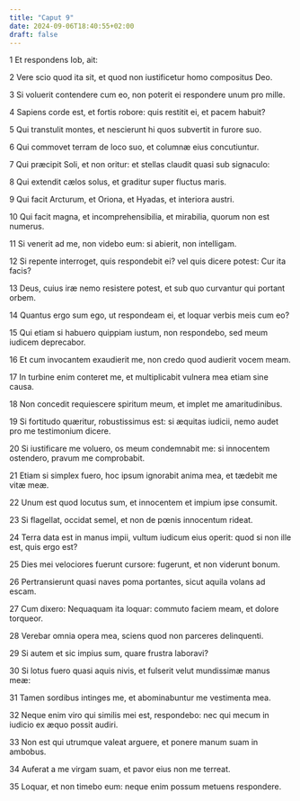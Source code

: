 ```yaml
---
title: "Caput 9"
date: 2024-09-06T18:40:55+02:00
draft: false
---
```




1 Et respondens Iob, ait:

2 Vere scio quod ita sit, et quod non iustificetur homo compositus Deo.

3 Si voluerit contendere cum eo, non poterit ei respondere unum pro mille.

4 Sapiens corde est, et fortis robore: quis restitit ei, et pacem habuit?

5 Qui transtulit montes, et nescierunt hi quos subvertit in furore suo.

6 Qui commovet terram de loco suo, et columnæ eius concutiuntur.

7 Qui præcipit Soli, et non oritur: et stellas claudit quasi sub signaculo:

8 Qui extendit cælos solus, et graditur super fluctus maris.

9 Qui facit Arcturum, et Oriona, et Hyadas, et interiora austri.

10 Qui facit magna, et incomprehensibilia, et mirabilia, quorum non est numerus.

11 Si venerit ad me, non videbo eum: si abierit, non intelligam.

12 Si repente interroget, quis respondebit ei? vel quis dicere potest: Cur ita facis?

13 Deus, cuius iræ nemo resistere potest, et sub quo curvantur qui portant orbem.

14 Quantus ergo sum ego, ut respondeam ei, et loquar verbis meis cum eo?

15 Qui etiam si habuero quippiam iustum, non respondebo, sed meum iudicem deprecabor.

16 Et cum invocantem exaudierit me, non credo quod audierit vocem meam.

17 In turbine enim conteret me, et multiplicabit vulnera mea etiam sine causa.

18 Non concedit requiescere spiritum meum, et implet me amaritudinibus.

19 Si fortitudo quæritur, robustissimus est: si æquitas iudicii, nemo audet pro me testimonium dicere.

20 Si iustificare me voluero, os meum condemnabit me: si innocentem ostendero, pravum me comprobabit.

21 Etiam si simplex fuero, hoc ipsum ignorabit anima mea, et tædebit me vitæ meæ.

22 Unum est quod locutus sum, et innocentem et impium ipse consumit.

23 Si flagellat, occidat semel, et non de pœnis innocentum rideat.

24 Terra data est in manus impii, vultum iudicum eius operit: quod si non ille est, quis ergo est?

25 Dies mei velociores fuerunt cursore: fugerunt, et non viderunt bonum.

26 Pertransierunt quasi naves poma portantes, sicut aquila volans ad escam.

27 Cum dixero: Nequaquam ita loquar: commuto faciem meam, et dolore torqueor.

28 Verebar omnia opera mea, sciens quod non parceres delinquenti.

29 Si autem et sic impius sum, quare frustra laboravi?

30 Si lotus fuero quasi aquis nivis, et fulserit velut mundissimæ manus meæ:

31 Tamen sordibus intinges me, et abominabuntur me vestimenta mea.

32 Neque enim viro qui similis mei est, respondebo: nec qui mecum in iudicio ex æquo possit audiri.

33 Non est qui utrumque valeat arguere, et ponere manum suam in ambobus.

34 Auferat a me virgam suam, et pavor eius non me terreat.

35 Loquar, et non timebo eum: neque enim possum metuens respondere.

